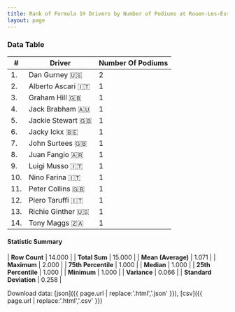 ```yaml
---
title: Rank of Formula 1® Drivers by Number of Podiums at Rouen-Les-Essarts
layout: page
---
```


<canvas id="chart" width="400" height="180"></canvas>
<script>
var data = {
    "datasets": [
        {
            "backgroundColor": [
                "#f3a935",
                "#f3a935",
                "#f3a935",
                "#f3a935",
                "#f3a935",
                "#f3a935",
                "#f3a935",
                "#f3a935",
                "#f3a935",
                "#f3a935",
                "#f3a935",
                "#f3a935",
                "#f3a935",
                "#f3a935"
            ],
            "borderColor": [
                "#f68639",
                "#f68639",
                "#f68639",
                "#f68639",
                "#f68639",
                "#f68639",
                "#f68639",
                "#f68639",
                "#f68639",
                "#f68639",
                "#f68639",
                "#f68639",
                "#f68639",
                "#f68639"
            ],
            "borderWidth": 1,
            "data": [
                2.0,
                1.0,
                1.0,
                1.0,
                1.0,
                1.0,
                1.0,
                1.0,
                1.0,
                1.0,
                1.0,
                1.0,
                1.0,
                1.0
            ],
            "label": "Number Of Podiums"
        }
    ],
    "labels": [
        "Dan Gurney",
        "Alberto Ascari",
        "Graham Hill",
        "Jack Brabham",
        "Jackie Stewart",
        "Jacky Ickx",
        "John Surtees",
        "Juan Fangio",
        "Luigi Musso",
        "Nino Farina",
        "Peter Collins",
        "Piero Taruffi",
        "Richie Ginther",
        "Tony Maggs"
    ]
};
var options = {
  legend: {
    display: false
  },
  scales: {
    xAxes: [{
      ticks: {
        beginAtZero: true,
        maxRotation: 180,
        display: window.innerWidth > 800
      }
    }],
    yAxes: [{
      ticks: {
        beginAtZero: true
      }
    }]
  },
  onResize: function(chart, size) {
    chart.options.scales.xAxes[0].ticks.display = size.width > 800;
  }
};
var chart = new Chart("chart", {
    data: data,
    type: 'bar',
    options: options
});
</script>



### Data Table

| # | Driver | Number Of Podiums |
|--|--|--|
| 1. | Dan Gurney 🇺🇸 | 2 |
| 2. | Alberto Ascari 🇮🇹 | 1 |
| 3. | Graham Hill 🇬🇧 | 1 |
| 4. | Jack Brabham 🇦🇺 | 1 |
| 5. | Jackie Stewart 🇬🇧 | 1 |
| 6. | Jacky Ickx 🇧🇪 | 1 |
| 7. | John Surtees 🇬🇧 | 1 |
| 8. | Juan Fangio 🇦🇷 | 1 |
| 9. | Luigi Musso 🇮🇹 | 1 |
| 10. | Nino Farina 🇮🇹 | 1 |
| 11. | Peter Collins 🇬🇧 | 1 |
| 12. | Piero Taruffi 🇮🇹 | 1 |
| 13. | Richie Ginther 🇺🇸 | 1 |
| 14. | Tony Maggs 🇿🇦 | 1 |

#### Statistic Summary

| **Row Count** | 14.000 |
| **Total Sum** | 15.000 |
| **Mean (Average)** | 1.071 |
| **Maximum** | 2.000 |
| **75th Percentile** | 1.000 |
| **Median** | 1.000 |
| **25th Percentile** | 1.000 |
| **Minimum** | 1.000 |
| **Variance** | 0.066 |
| **Standard Deviation** | 0.258 |

Download data: [json]({{ page.url | replace:'.html','.json' }}), [csv]({{ page.url | replace:'.html','.csv' }})

